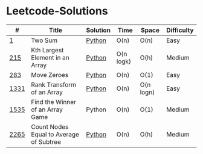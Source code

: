 # Leetcode-Solutions

| #                                                                                   | Title                                   | Solution                                                                                                     | Time      | Space     | Difficulty |
|-------------------------------------------------------------------------------------|-----------------------------------------|--------------------------------------------------------------------------------------------------------------|-----------|-----------|------------|
| [1](https://leetcode.com/problems/two-sum/description/)                             | Two Sum                                 | [Python](https://github.com/brandon-charest/Leetcode-Solutions/blob/main/Python/TwoSum.py)                   | O(n)      | O(n)      | Easy       |
| [215](https://leetcode.com/problems/kth-largest-element-in-an-array/description/)   | Kth Largest Element in an Array         | [Python](https://github.com/brandon-charest/Leetcode-Solutions/blob/main/Python/KthLargestElementInArray.py) | O(n logk) | O(h)      | Medium     |
| [283](https://leetcode.com/problems/move-zeroes/description/)                       | Move Zeroes                             | [Python](https://github.com/brandon-charest/Leetcode-Solutions/blob/main/Python/MoveZeroes.py)               | O(n)      | O(1)      | Easy       |
| [1331](https://leetcode.com/problems/rank-transform-of-an-array/description/)       | Rank Transform of an Array              | [Python](https://github.com/brandon-charest/Leetcode-Solutions/blob/main/Python/RankTransformArray.py)       | O(n)      | O(n logn) | Easy       |
| [1535](https://leetcode.com/problems/find-the-winner-of-an-array-game/description/) | Find the Winner of an Array Game        | Python                                                                                                       | O(n)      | O(1)      | Medium     |
| [2265](https://leetcode.com/problems/count-nodes-equal-to-average-of-subtree/)      | Count Nodes Equal to Average of Subtree | [Python](https://github.com/brandon-charest/Leetcode-Solutions/blob/main/Python/CountNodesEqualToAverage.py) | O(n)      | O(h)      | Medium     |


